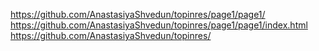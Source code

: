 https://github.com/AnastasiyaShvedun/topinres/page1/page1/
https://github.com/AnastasiyaShvedun/topinres/page1/page1/index.html
https://github.com/AnastasiyaShvedun/topinres/
